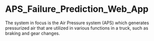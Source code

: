 # APS_Failure_Prediction_Web_App
The system in focus is the Air Pressure system (APS) which generates pressurized air that are utilized in various functions in a truck, such as braking and gear changes.
